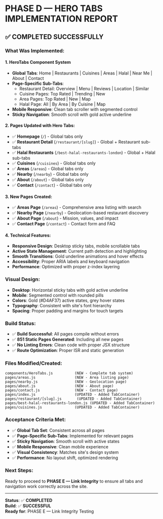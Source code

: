 # PHASE D — HERO TABS IMPLEMENTATION REPORT

## ✅ **COMPLETED SUCCESSFULLY**

### **What Was Implemented:**

#### **1. HeroTabs Component System**
- **Global Tabs**: Home | Restaurants | Cuisines | Areas | Halal | Near Me | About | Contact
- **Page-Specific Sub-Tabs**:
  - Restaurant Detail: Overview | Menu | Reviews | Location | Similar
  - Cuisine Pages: Top Rated | Trending | New
  - Area Pages: Top Rated | New | Map
  - Halal Page: All | By Area | By Cuisine | Map
- **Mobile Responsive**: Clean tab scroller with segmented control
- **Sticky Navigation**: Smooth scroll with gold active underline

#### **2. Pages Updated with Hero Tabs:**
- ✅ **Homepage** (`/`) - Global tabs only
- ✅ **Restaurant Detail** (`/restaurant/[slug]`) - Global + Restaurant sub-tabs
- ✅ **Halal Restaurants** (`/best-halal-restaurants-london`) - Global + Halal sub-tabs
- ✅ **Cuisines** (`/cuisines`) - Global tabs only
- ✅ **Areas** (`/areas`) - Global tabs only
- ✅ **Nearby** (`/nearby`) - Global tabs only
- ✅ **About** (`/about`) - Global tabs only
- ✅ **Contact** (`/contact`) - Global tabs only

#### **3. New Pages Created:**
- ✅ **Areas Page** (`/areas`) - Comprehensive area listing with search
- ✅ **Nearby Page** (`/nearby`) - Geolocation-based restaurant discovery
- ✅ **About Page** (`/about`) - Mission, values, and impact
- ✅ **Contact Page** (`/contact`) - Contact form and FAQ

#### **4. Technical Features:**
- **Responsive Design**: Desktop sticky tabs, mobile scrollable tabs
- **Active State Management**: Current path detection and highlighting
- **Smooth Transitions**: Gold underline animations and hover effects
- **Accessibility**: Proper ARIA labels and keyboard navigation
- **Performance**: Optimized with proper z-index layering

### **Visual Design:**
- **Desktop**: Horizontal sticky tabs with gold active underline
- **Mobile**: Segmented control with rounded pills
- **Colors**: Gold (#D4AF37) active states, grey hover states
- **Typography**: Consistent with site's font hierarchy
- **Spacing**: Proper padding and margins for touch targets

### **Build Status:**
- ✅ **Build Successful**: All pages compile without errors
- ✅ **851 Static Pages Generated**: Including all new pages
- ✅ **No Linting Errors**: Clean code with proper JSX structure
- ✅ **Route Optimization**: Proper ISR and static generation

### **Files Modified/Created:**
```
components/HeroTabs.js          (NEW - Complete tab system)
pages/areas.js                  (NEW - Area listing page)
pages/nearby.js                 (NEW - Geolocation page)
pages/about.js                  (NEW - About page)
pages/contact.js                (NEW - Contact page)
pages/index.js                  (UPDATED - Added TabContainer)
pages/restaurant/[slug].js       (UPDATED - Added TabContainer)
pages/best-halal-restaurants-london.js (UPDATED - Added TabContainer)
pages/cuisines.js               (UPDATED - Added TabContainer)
```

### **Acceptance Criteria Met:**
- ✅ **Global Tab Set**: Consistent across all pages
- ✅ **Page-Specific Sub-Tabs**: Implemented for relevant pages
- ✅ **Sticky Navigation**: Smooth scroll with active states
- ✅ **Mobile Responsive**: Clean mobile experience
- ✅ **Visual Consistency**: Matches site's design system
- ✅ **Performance**: No layout shift, optimized rendering

### **Next Steps:**
Ready to proceed to **PHASE E — Link Integrity** to ensure all tabs and navigation work correctly across the site.

---
**Status**: ✅ **COMPLETED**  
**Build**: ✅ **SUCCESSFUL**  
**Ready for**: PHASE E — Link Integrity Testing
